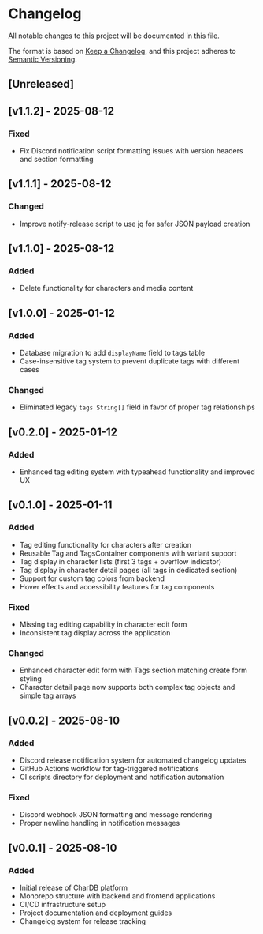# Changelog

All notable changes to this project will be documented in this file.

The format is based on [Keep a Changelog](https://keepachangelog.com/en/1.0.0/),
and this project adheres to [Semantic Versioning](https://semver.org/spec/v2.0.0.html).

## [Unreleased]

## [v1.1.2] - 2025-08-12

### Fixed
- Fix Discord notification script formatting issues with version headers and section formatting

## [v1.1.1] - 2025-08-12

### Changed
- Improve notify-release script to use jq for safer JSON payload creation

## [v1.1.0] - 2025-08-12

### Added
- Delete functionality for characters and media content

## [v1.0.0] - 2025-01-12

### Added
- Database migration to add `displayName` field to tags table
- Case-insensitive tag system to prevent duplicate tags with different cases

### Changed
- Eliminated legacy `tags String[]` field in favor of proper tag relationships

## [v0.2.0] - 2025-01-12

### Added
- Enhanced tag editing system with typeahead functionality and improved UX

## [v0.1.0] - 2025-01-11

### Added
- Tag editing functionality for characters after creation
- Reusable Tag and TagsContainer components with variant support
- Tag display in character lists (first 3 tags + overflow indicator)
- Tag display in character detail pages (all tags in dedicated section)
- Support for custom tag colors from backend
- Hover effects and accessibility features for tag components

### Fixed
- Missing tag editing capability in character edit form
- Inconsistent tag display across the application

### Changed
- Enhanced character edit form with Tags section matching create form styling
- Character detail page now supports both complex tag objects and simple tag arrays

## [v0.0.2] - 2025-08-10

### Added
- Discord release notification system for automated changelog updates
- GitHub Actions workflow for tag-triggered notifications
- CI scripts directory for deployment and notification automation

### Fixed
- Discord webhook JSON formatting and message rendering
- Proper newline handling in notification messages

## [v0.0.1] - 2025-08-10

### Added
- Initial release of CharDB platform
- Monorepo structure with backend and frontend applications
- CI/CD infrastructure setup
- Project documentation and deployment guides
- Changelog system for release tracking